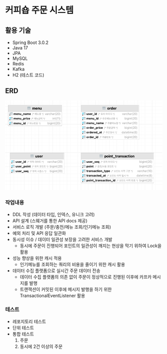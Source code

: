 # 커피숍 주문 시스템

## 활용 기술

- Spring Boot 3.0.2
- Java 17
- JPA
- MySQL
- Redis
- Kafka
- H2 (테스트 코드)

## ERD

![erd.png](erd.png)


### 작업내용
- DDL 작성 (데이터 타입, 인덱스, 유니크 고려)
- API 설계 (스웨거를 통한 API docs 제공)
- 서비스 로직 개발 (주문/충전/메뉴 조회/인기메뉴 조회)
- 예외 처리 및 API 응답 일관화
- 동시성 이슈 / 데이터 일관성 보장을 고려한 서비스 개발
  - 동시에 주문이 진행되어 포인트의 일관성이 깨지는 현상을 막기 위하여 Lock을 활용 
- 성능 향상을 위한 캐시 적용
  - 인기메뉴를 조회하는 쿼리의 비용을 줄이기 위한 캐시 활용
- 데이터 수집 플랫폼으로 실시간 주문 데이터 전송
  - 데이터 수집 플랫폼의 의존 없이 주문이 정상적으로 진행된 이후에 카프카 메시지를 발행
  - 트랜잭션이 커밋된 이후에 메시지 발행을 하기 위한 TransactionalEventListener 활용

### 테스트
- 레포지토리 테스트
- 단위 테스트
- 통합 테스트
    1. 주문
    2. 동시에 2건 이상의 주문




